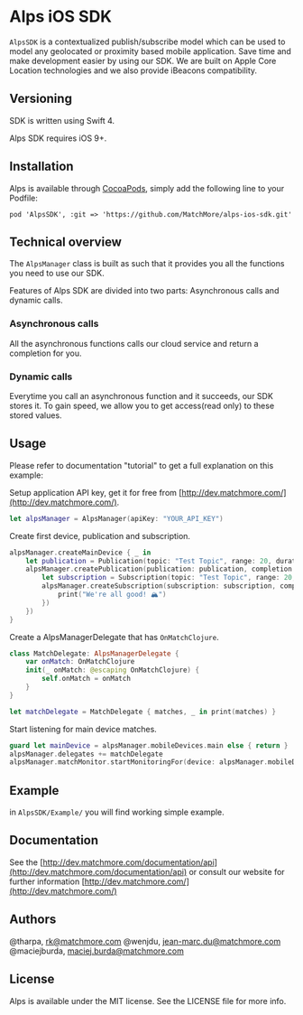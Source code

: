 # Alps iOS SDK

`AlpsSDK` is a contextualized publish/subscribe model which can be used to model any geolocated or proximity based mobile application. Save time and make development easier by using our SDK. We are built on Apple Core Location technologies and we also provide iBeacons compatibility.

## Versioning

SDK is written using Swift 4.

Alps SDK requires iOS 9+.

## Installation

Alps is available through [CocoaPods](http://cocoapods.org), simply add the following
line to your Podfile:

    pod 'AlpsSDK', :git => 'https://github.com/MatchMore/alps-ios-sdk.git'

## Technical overview

The `AlpsManager` class is built as such that it provides you all the functions you need to use our SDK.

Features of Alps SDK are divided into two parts: Asynchronous calls and dynamic calls.

### Asynchronous calls

All the asynchronous functions calls our cloud service and return a completion for you.

### Dynamic calls

Everytime you call an asynchronous function and it succeeds, our SDK stores it. To gain speed, we allow you to get access(read only) to these stored values.

## Usage

Please refer to documentation "tutorial" to get a full explanation on this example:

Setup application API key, get it for free from [http://dev.matchmore.com/](http://dev.matchmore.com/).
```swift
let alpsManager = AlpsManager(apiKey: "YOUR_API_KEY")
```

Create first device, publication and subscription.
```swift
alpsManager.createMainDevice { _ in
    let publication = Publication(topic: "Test Topic", range: 20, duration: 100, properties: properties)
    alpsManager.createPublication(publication: publication, completion: { _ in
        let subscription = Subscription(topic: "Test Topic", range: 20, duration: 100, selector: "test = 'true'")
        alpsManager.createSubscription(subscription: subscription, completion: { _ in
            print("We're all good! 🏔")
        })
    })                    
}
```

Create a AlpsManagerDelegate that has `OnMatchClojure`.
```swift
class MatchDelegate: AlpsManagerDelegate {
    var onMatch: OnMatchClojure
    init(_ onMatch: @escaping OnMatchClojure) {
        self.onMatch = onMatch
    }
}

let matchDelegate = MatchDelegate { matches, _ in print(matches) }
```

Start listening for main device matches.
```swift
guard let mainDevice = alpsManager.mobileDevices.main else { return }
alpsManager.delegates += matchDelegate
alpsManager.matchMonitor.startMonitoringFor(device: alpsManager.mobileDevices.main)
```

## Example

in `AlpsSDK/Example/` you will find working simple example.

## Documentation

See the [http://dev.matchmore.com/documentation/api](http://dev.matchmore.com/documentation/api) or consult our website for further information [http://dev.matchmore.com/](http://dev.matchmore.com/)

## Authors

@tharpa, rk@matchmore.com
@wenjdu, jean-marc.du@matchmore.com
@maciejburda, maciej.burda@matchmore.com


## License

Alps is available under the MIT license. See the LICENSE file for more info.

